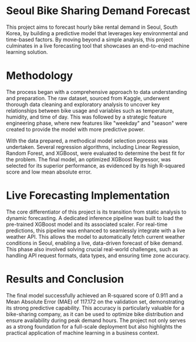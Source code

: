 # Seoul Bike Sharing Demand Forecast

This project aims to forecast hourly bike rental demand in Seoul, South Korea, by building a predictive model that leverages key environmental and time-based factors. By moving beyond a simple analysis, this project culminates in a live forecasting tool that showcases an end-to-end machine learning solution.

# Methodology

The process began with a comprehensive approach to data understanding and preparation. The raw dataset, sourced from Kaggle, underwent thorough data cleaning and exploratory analysis to uncover key relationships between bike usage and variables such as temperature, humidity, and time of day. This was followed by a strategic feature engineering phase, where new features like "weekday" and "season" were created to provide the model with more predictive power.

With the data prepared, a methodical model selection process was undertaken. Several regression algorithms, including Linear Regression, Random Forest, and XGBoost, were evaluated to determine the best fit for the problem. The final model, an optimized XGBoost Regressor, was selected for its superior performance, as evidenced by its high R-squared score and low mean absolute error.

# Live Forecasting Implementation

The core differentiator of this project is its transition from static analysis to dynamic forecasting. A dedicated inference pipeline was built to load the pre-trained XGBoost model and its associated scaler. For real-time predictions, this pipeline was enhanced to seamlessly integrate with a live weather API. This allows the model to automatically fetch current weather conditions in Seoul, enabling a live, data-driven forecast of bike demand. This phase also involved solving crucial real-world challenges, such as handling API request formats, data types, and ensuring time zone accuracy.

# Results and Conclusion

The final model successfully achieved an R-squared score of 0.911 and a Mean Absolute Error (MAE) of 117.172 on the validation set, demonstrating its strong predictive capability. This accuracy is particularly valuable for a bike-sharing company, as it can be used to optimize bike distribution and ensure availability during peak demand hours. The project not only serves as a strong foundation for a full-scale deployment but also highlights the practical application of machine learning in a business context.
